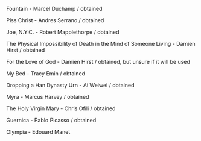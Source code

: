 Fountain - Marcel Duchamp / obtained

Piss Christ - Andres Serrano / obtained

Joe, N.Y.C. - Robert Mapplethorpe / obtained 

The Physical Impossibility of Death in the Mind of Someone Living - Damien Hirst / obtained

For the Love of God - Damien Hirst / obtained, but unsure if it will be used

My Bed - Tracy Emin / obtained

Dropping a Han Dynasty Urn - Ai Weiwei / obtained

Myra - Marcus Harvey / obtained

The Holy Virgin Mary - Chris Ofili / obtained

Guernica - Pablo Picasso / obtained

Olympia - Edouard Manet
